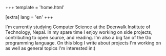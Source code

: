 +++
template = 'home.html'

[extra]
lang = 'en'
+++


I'm currently studying Computer Science at the Deerwalk Institute of Technology, Nepal. In my spare time I enjoy working on side projects, contributing to open source, and reading. I'm also a big fan of the Go programming language. On this blog I write about projects I'm working on as well as general topics I'm interested in:)